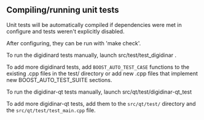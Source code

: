 Compiling/running unit tests
------------------------------------

Unit tests will be automatically compiled if dependencies were met in configure
and tests weren't explicitly disabled.

After configuring, they can be run with 'make check'.

To run the digidinard tests manually, launch src/test/test_digidinar .

To add more digidinard tests, add `BOOST_AUTO_TEST_CASE` functions to the existing
.cpp files in the test/ directory or add new .cpp files that
implement new BOOST_AUTO_TEST_SUITE sections.

To run the digidinar-qt tests manually, launch src/qt/test/digidinar-qt_test

To add more digidinar-qt tests, add them to the `src/qt/test/` directory and
the `src/qt/test/test_main.cpp` file.

